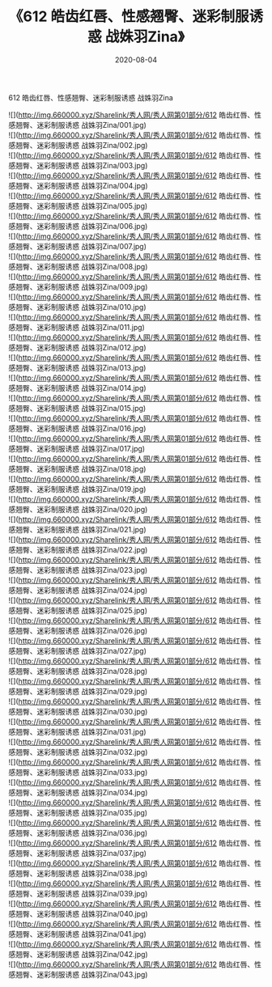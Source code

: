 ﻿---
layout: post
title:  《612 皓齿红唇、性感翘臀、迷彩制服诱惑 战姝羽Zina》
date:   2020-08-04
img: http://img.660000.xyz/Sharelink/秀人网/秀人网第01部分/612 皓齿红唇、性感翘臀、迷彩制服诱惑 战姝羽Zina/000.jpg
categories: [美女, 清纯, 唯美]
---

612 皓齿红唇、性感翘臀、迷彩制服诱惑 战姝羽Zina

  ![](http://img.660000.xyz/Sharelink/秀人网/秀人网第01部分/612 皓齿红唇、性感翘臀、迷彩制服诱惑 战姝羽Zina/001.jpg) <br> ![](http://img.660000.xyz/Sharelink/秀人网/秀人网第01部分/612 皓齿红唇、性感翘臀、迷彩制服诱惑 战姝羽Zina/002.jpg) <br> ![](http://img.660000.xyz/Sharelink/秀人网/秀人网第01部分/612 皓齿红唇、性感翘臀、迷彩制服诱惑 战姝羽Zina/003.jpg) <br> ![](http://img.660000.xyz/Sharelink/秀人网/秀人网第01部分/612 皓齿红唇、性感翘臀、迷彩制服诱惑 战姝羽Zina/004.jpg) <br> ![](http://img.660000.xyz/Sharelink/秀人网/秀人网第01部分/612 皓齿红唇、性感翘臀、迷彩制服诱惑 战姝羽Zina/005.jpg) <br> ![](http://img.660000.xyz/Sharelink/秀人网/秀人网第01部分/612 皓齿红唇、性感翘臀、迷彩制服诱惑 战姝羽Zina/006.jpg) <br> ![](http://img.660000.xyz/Sharelink/秀人网/秀人网第01部分/612 皓齿红唇、性感翘臀、迷彩制服诱惑 战姝羽Zina/007.jpg) <br> ![](http://img.660000.xyz/Sharelink/秀人网/秀人网第01部分/612 皓齿红唇、性感翘臀、迷彩制服诱惑 战姝羽Zina/008.jpg) <br> ![](http://img.660000.xyz/Sharelink/秀人网/秀人网第01部分/612 皓齿红唇、性感翘臀、迷彩制服诱惑 战姝羽Zina/009.jpg) <br> ![](http://img.660000.xyz/Sharelink/秀人网/秀人网第01部分/612 皓齿红唇、性感翘臀、迷彩制服诱惑 战姝羽Zina/010.jpg) <br> ![](http://img.660000.xyz/Sharelink/秀人网/秀人网第01部分/612 皓齿红唇、性感翘臀、迷彩制服诱惑 战姝羽Zina/011.jpg) <br> ![](http://img.660000.xyz/Sharelink/秀人网/秀人网第01部分/612 皓齿红唇、性感翘臀、迷彩制服诱惑 战姝羽Zina/012.jpg) <br> ![](http://img.660000.xyz/Sharelink/秀人网/秀人网第01部分/612 皓齿红唇、性感翘臀、迷彩制服诱惑 战姝羽Zina/013.jpg) <br> ![](http://img.660000.xyz/Sharelink/秀人网/秀人网第01部分/612 皓齿红唇、性感翘臀、迷彩制服诱惑 战姝羽Zina/014.jpg) <br> ![](http://img.660000.xyz/Sharelink/秀人网/秀人网第01部分/612 皓齿红唇、性感翘臀、迷彩制服诱惑 战姝羽Zina/015.jpg) <br> ![](http://img.660000.xyz/Sharelink/秀人网/秀人网第01部分/612 皓齿红唇、性感翘臀、迷彩制服诱惑 战姝羽Zina/016.jpg) <br> ![](http://img.660000.xyz/Sharelink/秀人网/秀人网第01部分/612 皓齿红唇、性感翘臀、迷彩制服诱惑 战姝羽Zina/017.jpg) <br> ![](http://img.660000.xyz/Sharelink/秀人网/秀人网第01部分/612 皓齿红唇、性感翘臀、迷彩制服诱惑 战姝羽Zina/018.jpg) <br> ![](http://img.660000.xyz/Sharelink/秀人网/秀人网第01部分/612 皓齿红唇、性感翘臀、迷彩制服诱惑 战姝羽Zina/019.jpg) <br> ![](http://img.660000.xyz/Sharelink/秀人网/秀人网第01部分/612 皓齿红唇、性感翘臀、迷彩制服诱惑 战姝羽Zina/020.jpg) <br> ![](http://img.660000.xyz/Sharelink/秀人网/秀人网第01部分/612 皓齿红唇、性感翘臀、迷彩制服诱惑 战姝羽Zina/021.jpg) <br> ![](http://img.660000.xyz/Sharelink/秀人网/秀人网第01部分/612 皓齿红唇、性感翘臀、迷彩制服诱惑 战姝羽Zina/022.jpg) <br> ![](http://img.660000.xyz/Sharelink/秀人网/秀人网第01部分/612 皓齿红唇、性感翘臀、迷彩制服诱惑 战姝羽Zina/023.jpg) <br> ![](http://img.660000.xyz/Sharelink/秀人网/秀人网第01部分/612 皓齿红唇、性感翘臀、迷彩制服诱惑 战姝羽Zina/024.jpg) <br> ![](http://img.660000.xyz/Sharelink/秀人网/秀人网第01部分/612 皓齿红唇、性感翘臀、迷彩制服诱惑 战姝羽Zina/025.jpg) <br> ![](http://img.660000.xyz/Sharelink/秀人网/秀人网第01部分/612 皓齿红唇、性感翘臀、迷彩制服诱惑 战姝羽Zina/026.jpg) <br> ![](http://img.660000.xyz/Sharelink/秀人网/秀人网第01部分/612 皓齿红唇、性感翘臀、迷彩制服诱惑 战姝羽Zina/027.jpg) <br> ![](http://img.660000.xyz/Sharelink/秀人网/秀人网第01部分/612 皓齿红唇、性感翘臀、迷彩制服诱惑 战姝羽Zina/028.jpg) <br> ![](http://img.660000.xyz/Sharelink/秀人网/秀人网第01部分/612 皓齿红唇、性感翘臀、迷彩制服诱惑 战姝羽Zina/029.jpg) <br> ![](http://img.660000.xyz/Sharelink/秀人网/秀人网第01部分/612 皓齿红唇、性感翘臀、迷彩制服诱惑 战姝羽Zina/030.jpg) <br> ![](http://img.660000.xyz/Sharelink/秀人网/秀人网第01部分/612 皓齿红唇、性感翘臀、迷彩制服诱惑 战姝羽Zina/031.jpg) <br> ![](http://img.660000.xyz/Sharelink/秀人网/秀人网第01部分/612 皓齿红唇、性感翘臀、迷彩制服诱惑 战姝羽Zina/032.jpg) <br> ![](http://img.660000.xyz/Sharelink/秀人网/秀人网第01部分/612 皓齿红唇、性感翘臀、迷彩制服诱惑 战姝羽Zina/033.jpg) <br> ![](http://img.660000.xyz/Sharelink/秀人网/秀人网第01部分/612 皓齿红唇、性感翘臀、迷彩制服诱惑 战姝羽Zina/034.jpg) <br> ![](http://img.660000.xyz/Sharelink/秀人网/秀人网第01部分/612 皓齿红唇、性感翘臀、迷彩制服诱惑 战姝羽Zina/035.jpg) <br> ![](http://img.660000.xyz/Sharelink/秀人网/秀人网第01部分/612 皓齿红唇、性感翘臀、迷彩制服诱惑 战姝羽Zina/036.jpg) <br> ![](http://img.660000.xyz/Sharelink/秀人网/秀人网第01部分/612 皓齿红唇、性感翘臀、迷彩制服诱惑 战姝羽Zina/037.jpg) <br> ![](http://img.660000.xyz/Sharelink/秀人网/秀人网第01部分/612 皓齿红唇、性感翘臀、迷彩制服诱惑 战姝羽Zina/038.jpg) <br> ![](http://img.660000.xyz/Sharelink/秀人网/秀人网第01部分/612 皓齿红唇、性感翘臀、迷彩制服诱惑 战姝羽Zina/039.jpg) <br> ![](http://img.660000.xyz/Sharelink/秀人网/秀人网第01部分/612 皓齿红唇、性感翘臀、迷彩制服诱惑 战姝羽Zina/040.jpg) <br> ![](http://img.660000.xyz/Sharelink/秀人网/秀人网第01部分/612 皓齿红唇、性感翘臀、迷彩制服诱惑 战姝羽Zina/041.jpg) <br> ![](http://img.660000.xyz/Sharelink/秀人网/秀人网第01部分/612 皓齿红唇、性感翘臀、迷彩制服诱惑 战姝羽Zina/042.jpg) <br> ![](http://img.660000.xyz/Sharelink/秀人网/秀人网第01部分/612 皓齿红唇、性感翘臀、迷彩制服诱惑 战姝羽Zina/043.jpg) <br>